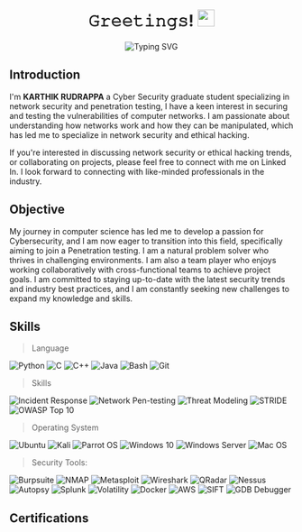 <h1 align="center">𝙶𝚛𝚎𝚎𝚝𝚒𝚗𝚐𝚜! <img src="https://media.giphy.com/media/hvRJCLFzcasrR4ia7z/giphy.gif" width="30"> </h1>

<div align="center">
    <img src="https://readme-typing-svg.demolab.com?font=Fira+Code&size=14&pause=1000&color=18D700&background=000000&multiline=true&width=500&height=200&lines=Kenni001%40localhost%3A~%24+nc+-lvnp+1234;listening+on+%5Bany%5D+1234+...;connect+to+%5Broot%5D+profile;%24+.%2FScript.py+%2Fdev%2Fnull+%3E+2+-c+bash;root%40localhost%3A~%24+.%2FPrivilege_Exploit.py;........................................;..................PwN2d!................;root%40localhost%23+(WELCOME+TO+MY+PORTOFOLIO)" alt="Typing SVG" />
</div>

## Introduction

I'm <b>KARTHIK RUDRAPPA</b> a Cyber Security graduate student specializing in network security and penetration testing, I have a keen interest in securing and testing the vulnerabilities of computer networks. I am passionate about understanding how networks work and how they can be manipulated, which has led me to specialize in network security and ethical hacking.

If you're interested in discussing network security or ethical hacking trends, or collaborating on projects, please feel free to connect with me on Linked In. I look forward to connecting with like-minded professionals in the industry.

## Objective

My journey in computer science has led me to develop a passion for Cybersecurity, and I am now eager to transition into this field, specifically aiming to join a Penetration testing. I am a natural problem solver who thrives in challenging environments. I am also a team player who enjoys working collaboratively with cross-functional teams to achieve project goals. I am committed to staying up-to-date with the latest security trends and industry best practices, and I am constantly seeking new challenges to expand my knowledge and skills.

## Skills

> Language

![Python](https://img.shields.io/badge/-Python-000000?style=for-the-badge&logo=Python&logoColor=3776AB)
![C](https://img.shields.io/badge/-C-000000?style=for-the-badge&logo=C&logoColor=A8B9CC)
![C++](https://img.shields.io/badge/-C++-000000?style=for-the-badge&logo=C%2B%2B&logoColor=00599C)
![Java](https://img.shields.io/badge/-Java-000000?style=for-the-badge&logo=Java&logoColor=007396)
![Bash](https://img.shields.io/badge/-Bash-000000?style=for-the-badge&logo=GNU%20Bash&logoColor=4EAA25)
![Git](https://img.shields.io/badge/-Git-000000?style=for-the-badge&logo=Git&logoColor=F05032)

> Skills

![Incident Response](https://img.shields.io/badge/-Incident%20Response-000000?style=for-the-badge&logoColor=FFA500)
![Network Pen-testing](https://img.shields.io/badge/-Network%20Pen--testing-000000?style=for-the-badge&logoColor=990000)
![Threat Modeling](https://img.shields.io/badge/-Threat%20Modeling-000000?style=for-the-badge&logoColor=FF6347)
![STRIDE](https://img.shields.io/badge/-STRIDE-000000?style=for-the-badge&logoColor=1E90FF)
![OWASP Top 10](https://img.shields.io/badge/-OWASP%20Top%2010-000000?style=for-the-badge&logoColor=212121)

> Operating System

![Ubuntu](https://img.shields.io/badge/-Ubuntu-000000?style=for-the-badge&logo=ubuntu&logoColor=E95420)
![Kali](https://img.shields.io/badge/-Kali-000000?style=for-the-badge&logo=kali-linux&logoColor=557C94)
![Parrot OS](https://img.shields.io/badge/-Parrot%20OS-000000?style=for-the-badge&logo=parrot&logoColor=33aADD)
![Windows 10](https://img.shields.io/badge/-Windows%2010-000000?style=for-the-badge&logo=windows&logoColor=0078D6)
![Windows Server](https://img.shields.io/badge/-Windows%20Server-000000?style=for-the-badge&logo=windows&logoColor=0078D6)
![Mac OS](https://img.shields.io/badge/-Mac%20OS-000000?style=for-the-badge&logo=apple&logoColor=000000)

> Security Tools:

![Burpsuite](https://img.shields.io/badge/-Burpsuite-000000?style=for-the-badge&logo=burpsuite&logoColor=FF4500)
![NMAP](https://img.shields.io/badge/-NMAP-000000?style=for-the-badge&logo=nmap&logoColor=990000)
![Metasploit](https://img.shields.io/badge/-Metasploit%20Framework-000000?style=for-the-badge&logo=metasploit&logoColor=34495E)
![Wireshark](https://img.shields.io/badge/-Wireshark-000000?style=for-the-badge&logo=wireshark&logoColor=1679A7)
![QRadar](https://img.shields.io/badge/-QRadar-000000?style=for-the-badge&logo=qradar&logoColor=062055)
![Nessus](https://img.shields.io/badge/-Nessus-000000?style=for-the-badge&logo=nessus&logoColor=0489B1)
![Autopsy](https://img.shields.io/badge/-Autopsy-000000?style=for-the-badge&logo=autopsy&logoColor=1E90FF)
![Splunk](https://img.shields.io/badge/-Splunk-000000?style=for-the-badge&logo=splunk&logoColor=000000)
![Volatility](https://img.shields.io/badge/-Volatility-000000?style=for-the-badge&logo=volatility&logoColor=990000)
![Docker](https://img.shields.io/badge/-Docker-000000?style=for-the-badge&logo=docker&logoColor=2496ED)
![AWS](https://img.shields.io/badge/-AWS-000000?style=for-the-badge&logo=amazon-aws&logoColor=232F3E)
![SIFT](https://img.shields.io/badge/-SIFT-000000?style=for-the-badge&logoColor=1E90FF)
![GDB Debugger](https://img.shields.io/badge/-GDB%20Debugger-000000?style=for-the-badge&logo=gdb&logoColor=FF6347)

## Certifications
